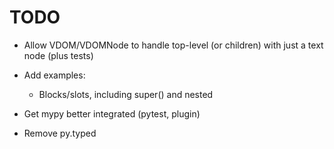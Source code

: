 # TODO

- Allow VDOM/VDOMNode to handle top-level (or children) with just a text node (plus tests)

- Add examples:

    - Blocks/slots, including super() and nested

- Get mypy better integrated (pytest, plugin)

- Remove py.typed
